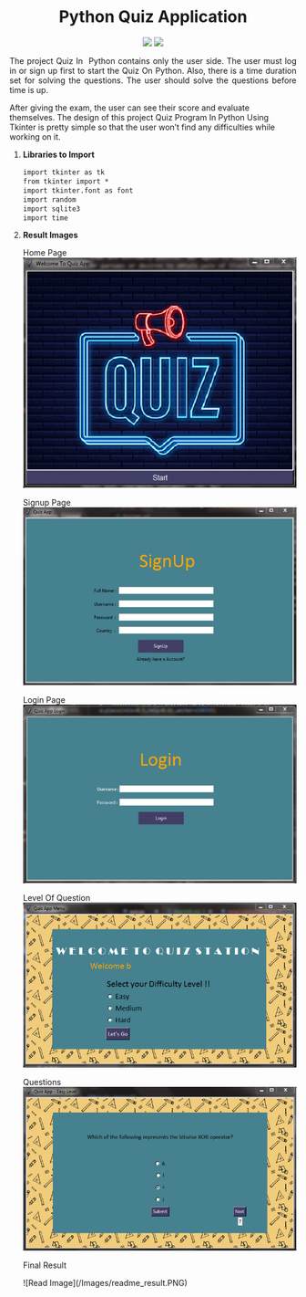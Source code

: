 <h1 align="center">Python Quiz Application</h1>
<p align="center">
<img src="https://img.shields.io/badge/Python-FFD43B?style=for-the-badge&logo=python&logoColor=blue" />
<img src="https://img.shields.io/badge/SQLite-07405E?style=for-the-badge&logo=sqlite&logoColor=white" />
</p>

<p  align="justify">
The project Quiz In  Python contains only the user side. The user must log in or sign up first to start the Quiz On Python. Also, there is a time duration set for solving the questions. The user should solve the questions before time is up.

After giving the exam, the user can see their score and evaluate themselves. The design of this project Quiz Program In Python Using Tkinter is pretty simple so that the user won’t find any difficulties while working on it.
</p>

1. **Libraries to Import**

    ```
    import tkinter as tk
    from tkinter import *
    import tkinter.font as font
    import random
    import sqlite3 
    import time
    ```
2. **Result Images**

    Home Page
    ![Read Image](/Images/readme_home.PNG)

    Signup Page
    ![Read Image](/Images/readme_singup.PNG)

    Login Page
    ![Read Image](/Images/readme_signin.PNG)

    Level Of Question
    ![Read Image](/Images/readme_level.PNG)

    Questions
    ![Read Image](/Images/readme_question.PNG)

    <p>Final Result</p>
    ![Read Image](/Images/readme_result.PNG)




